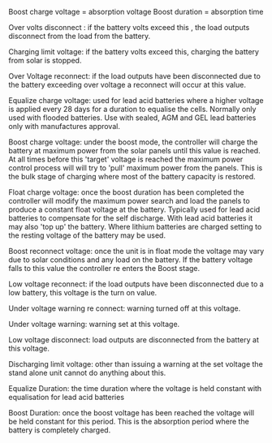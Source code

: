 Boost charge voltage = absorption voltage
Boost duration = absorption time

Over volts disconnect : if the battery volts exceed this , the load outputs disconnect from the load from the battery.

Charging limit voltage: if the battery volts exceed this, charging the battery from solar is stopped.

Over Voltage reconnect: if the load outputs have been disconnected due to the battery exceeding over voltage a reconnect will occur at this value.

Equalize charge voltage: used for lead acid batteries where a higher voltage is applied every 28 days for a duration to equalise the cells. Normally only used with flooded batteries. Use with sealed, AGM and GEL lead batteries only with manufactures approval.

Boost charge voltage: under the boost mode, the controller will charge the battery at maximum power from the solar panels until this value is reached. At all times before this 'target' voltage is reached the maximum power control process will will try to 'pull' maximum power from the panels. This is the bulk stage of charging where most of the battery capacity is restored.

Float charge voltage: once the boost duration has been completed the controller will modify the maximum power search and load the panels to produce a constant float voltage at the battery. Typically used for lead acid batteries to compensate for the self discharge. With lead acid batteries it may also 'top up' the battery. Where lithium batteries are charged setting to the resting voltage of the battery may be used.

Boost reconnect voltage: once the unit is in float mode the voltage may vary due to solar conditions and any load on the battery. If the battery voltage falls to this value the controller re enters the Boost stage.

Low voltage reconnect: if the load outputs have been disconnected due to a low battery, this voltage is the turn on value.

Under voltage warning re connect: warning turned off at this voltage.

Under voltage warning: warning set at this voltage.

Low voltage disconnect: load outputs are disconnected from the battery at this voltage.

Discharging limit voltage: other than issuing a warning at the set voltage the stand alone unit cannot do anything about this.

Equalize Duration: the time duration where the voltage is held constant with equalisation for lead acid batteries

Boost Duration: once the boost voltage has been reached the voltage will be held constant for this period. This is the absorption period where the battery is completely charged. 